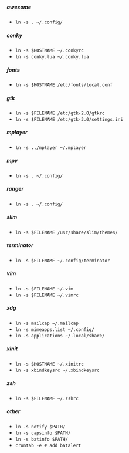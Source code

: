 ##### awesome
- `ln -s . ~/.config/`

##### conky
- `ln -s $HOSTNAME ~/.conkyrc`
- `ln -s conky.lua ~/.conky.lua`

##### fonts
- `ln -s $HOSTNAME /etc/fonts/local.conf`

##### gtk
- `ln -s $FILENAME /etc/gtk-2.0/gtkrc`
- `ln -s $FILENAME /etc/gtk-3.0/settings.ini`

##### mplayer
- `ln -s ../mplayer ~/.mplayer`

##### mpv
- `ln -s . ~/.config/`

##### ranger
- `ln -s . ~/.config/`

##### slim
- `ln -s $FILENAME /usr/share/slim/themes/`

##### terminator
- `ln -s $FILENAME ~/.config/terminator`

##### vim
- `ln -s $FILENAME ~/.vim`
- `ln -s $FILENAME ~/.vimrc`

##### xdg
- `ln -s mailcap ~/.mailcap`
- `ln -s mimeapps.list ~/.config/`
- `ln -s applications ~/.local/share/`

##### xinit
- `ln -s $HOSTNAME ~/.xinitrc`
- `ln -s xbindkeysrc ~/.xbindkeysrc`

##### zsh
- `ln -s $FILENAME ~/.zshrc`

##### other
- `ln -s notify $PATH/`
- `ln -s capsinfo $PATH/`
- `ln -s batinfo $PATH/`
- `crontab -e # add batalert`

